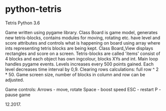 # python-tetris
Tetris Python 3.6

Game written using pygame library. Class Board is game model, generates new tetris-blocks, contains modules for moving, rotating etc.
have level and score attributes and controls what is happening on board using array where ints representing tetris blocks are being kept.
Class Board_View displays rectangles and score on a screen. Tetris-blocks are called 'items' consist of 4 blocks and each object has own ingcolour,
blocks XYs and int. Main loop handles pygame events. Levels increases every 500 points gained. Each level decreases time interval by 0,9.
Clearing rows calculations: full row ^ 2 * 50. Game screen size, number of blocks in column and row can be adjusted.

Game controls:
Arrows  - move, rotate
Space   - boost speed
ESC     - restart
P       - pause game

12.2017.
